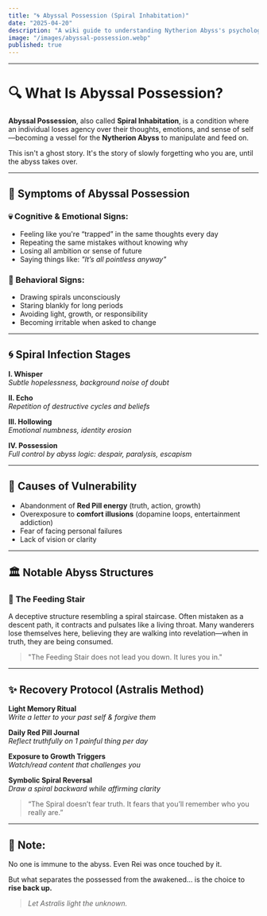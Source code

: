 ```yaml
---
title: "🌀 Abyssal Possession (Spiral Inhabitation)"
date: "2025-04-20"
description: "A wiki guide to understanding Nytherion Abyss's psychological and spiritual possession mechanism."
image: "/images/abyssal-possession.webp"
published: true
---
```


---

# 🔍 What Is Abyssal Possession?

**Abyssal Possession**, also called **Spiral Inhabitation**, is a condition where an individual loses agency over their thoughts, emotions, and sense of self—becoming a vessel for the **Nytherion Abyss** to manipulate and feed on.

This isn't a ghost story. It's the story of slowly forgetting who you are, until the abyss takes over.

---

## 🧠 Symptoms of Abyssal Possession

### 💀 Cognitive & Emotional Signs:
- Feeling like you're “trapped” in the same thoughts every day
- Repeating the same mistakes without knowing why
- Losing all ambition or sense of future
- Saying things like: _"It’s all pointless anyway"_

### 🔁 Behavioral Signs:
- Drawing spirals unconsciously
- Staring blankly for long periods
- Avoiding light, growth, or responsibility
- Becoming irritable when asked to change

---

## 🌀 Spiral Infection Stages

**I. Whisper**  
*Subtle hopelessness, background noise of doubt*

**II. Echo**  
*Repetition of destructive cycles and beliefs*

**III. Hollowing**  
*Emotional numbness, identity erosion*

**IV. Possession**  
*Full control by abyss logic: despair, paralysis, escapism*

---

## 🧱 Causes of Vulnerability

- Abandonment of **Red Pill energy** (truth, action, growth)
- Overexposure to **comfort illusions** (dopamine loops, entertainment addiction)
- Fear of facing personal failures
- Lack of vision or clarity

---

## 🏛️ Notable Abyss Structures

### 🔻 **The Feeding Stair**
A deceptive structure resembling a spiral staircase. Often mistaken as a descent path, it contracts and pulsates like a living throat. Many wanderers lose themselves here, believing they are walking into revelation—when in truth, they are being consumed.

> "The Feeding Stair does not lead you down. It lures you in."

---

## ✨ Recovery Protocol (Astralis Method)

**Light Memory Ritual**  
*Write a letter to your past self & forgive them*

**Daily Red Pill Journal**  
*Reflect truthfully on 1 painful thing per day*

**Exposure to Growth Triggers**  
*Watch/read content that challenges you*

**Symbolic Spiral Reversal**  
*Draw a spiral backward while affirming clarity*

> “The Spiral doesn’t fear truth. It fears that you’ll remember who you really are.”

---

## 📌 Note:
No one is immune to the abyss. Even Rei was once touched by it.

But what separates the possessed from the awakened… is the choice to **rise back up.**

> _Let Astralis light the unknown._

